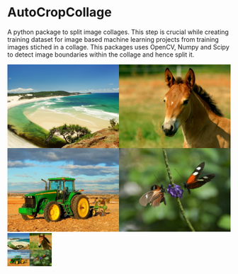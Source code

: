 # AutoCropCollage
A python package to split image collages. This step is crucial while creating training dataset for image based machine learning projects from training images stiched in a collage. This packages uses OpenCV, Numpy and Scipy to detect image boundaries within the collage and hence split it.

![alt text](resources/collage.png)
<img src="resources/collage.png" width="100">
